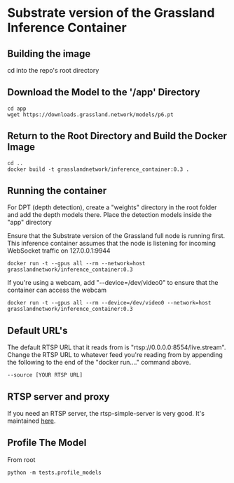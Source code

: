 # Substrate version of the Grassland Inference Container

## Building the image

cd into the repo's root directory

## Download the Model to the '/app' Directory

```
cd app
wget https://downloads.grassland.network/models/p6.pt

```
## Return to the Root Directory and Build the Docker Image

```
cd ..
docker build -t grasslandnetwork/inference_container:0.3 .
```

## Running the container

For DPT (depth detection), create a "weights" directory in the root folder and add the depth models there.
Place the detection models inside the "app" directory

Ensure that the Substrate version of the Grassland full node is running first. This inference container assumes that the node is listening for incoming WebSocket traffic on 127.0.0.1:9944

```
docker run -t --gpus all --rm --network=host grasslandnetwork/inference_container:0.3
```

If you're using a webcam, add "--device=/dev/video0" to ensure that the container can access the webcam 
```
docker run -t --gpus all --rm --device=/dev/video0 --network=host grasslandnetwork/inference_container:0.3
```

## Default URL's

The default RTSP URL that it reads from is "rtsp://0.0.0.0:8554/live.stream". Change the RTSP URL to whatever feed you're reading from by appending the following to the end of the "docker run...." command above.

```
--source [YOUR RTSP URL]
```

## RTSP server and proxy

If you need an RTSP server, the rtsp-simple-server is very good. It's maintained [here](https://github.com/aler9/rtsp-simple-server).



## Profile The Model

From root 

```
python -m tests.profile_models
```
